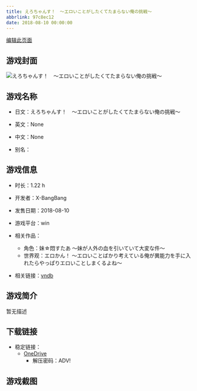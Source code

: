```yaml
---
title: えろちゃんす！　～エロいことがしたくてたまらない俺の挑戦～
abbrlink: 97c8ec12
date: 2018-08-10 00:00:00
---
```

[编辑此页面](https://github.com/ACG-3/ADV3-source/blob/main/source/_posts/games/%E3%81%88%E3%82%8D%E3%81%A1%E3%82%83%E3%82%93%E3%81%99%EF%BC%81%E3%80%80%EF%BD%9E%E3%82%A8%E3%83%AD%E3%81%84%E3%81%93%E3%81%A8%E3%81%8C%E3%81%97%E3%81%9F%E3%81%8F%E3%81%A6%E3%81%9F%E3%81%BE%E3%82%89%E3%81%AA%E3%81%84%E4%BF%BA%E3%81%AE%E6%8C%91%E6%88%A6%EF%BD%9E.md)

## 游戏封面

![えろちゃんす！　～エロいことがしたくてたまらない俺の挑戦～](https://pan.timero.xyz/onedrive/img_lib_001/%E3%81%88%E3%82%8D%E3%81%A1%E3%82%83%E3%82%93%E3%81%99%EF%BC%81%E3%80%80%EF%BD%9E%E3%82%A8%E3%83%AD%E3%81%84%E3%81%93%E3%81%A8%E3%81%8C%E3%81%97%E3%81%9F%E3%81%8F%E3%81%A6%E3%81%9F%E3%81%BE%E3%82%89%E3%81%AA%E3%81%84%E4%BF%BA%E3%81%AE%E6%8C%91%E6%88%A6%EF%BD%9E_cover.avif)


## 游戏名称

- 日文：えろちゃんす！　～エロいことがしたくてたまらない俺の挑戦～
- 英文：None
- 中文：None

- 别名：


## 游戏信息

- 时长：1.22 h
- 开发者：X-BangBang
- 发售日期：2018-08-10
- 游戏平台：win
- 相关作品：
   - 角色：妹☆悶すたあ ～妹が人外の血を引いていて大変な件～
   - 世界观：エロかん！ ～エロいことばかり考えている俺が異能力を手に入れたらやっぱりエロいことしまくるよね～

- 相关链接：[vndb](https://vndb.org/v23678)


## 游戏简介

暂无描述


## 下载链接

- 稳定链接：
    - [OneDrive](https://pan.timero.xyz/onedrive/adv_lib_001/%E3%81%88%E3%82%8D%E3%81%A1%E3%82%83%E3%82%93%E3%81%99%EF%BC%81%E3%80%80%EF%BD%9E%E3%82%A8%E3%83%AD%E3%81%84%E3%81%93%E3%81%A8%E3%81%8C%E3%81%97%E3%81%9F%E3%81%8F%E3%81%A6%E3%81%9F%E3%81%BE%E3%82%89%E3%81%AA%E3%81%84%E4%BF%BA%E3%81%AE%E6%8C%91%E6%88%A6%EF%BD%9E)
        - 解压密码：ADV!



## 游戏截图


